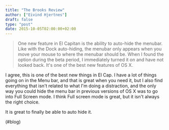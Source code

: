 ```yaml
---
title: "The Brooks Review"
author: ["Eivind Hjertnes"]
draft: false
type: "post"
date: 2015-10-05T02:00:00+02:00
---
```


> One new feature in El Capitan is the ability to auto-hide the menubar.
> Like with the Dock auto-hiding, the menubar only appears when you move
> your mouse to where the menubar should be. When I found the option
> during the beta period, I immediately turned it on and have not looked
> back. It's one of the best new features of OS X.

I agree, this is one of the best new things in El Cap. I have a lot of
things going on in the Menu bar, and that is great when you need it, but
I also find everything that isn't related to what I'm doing a
distraction, and the only way you could hide the menu bar in previous
versions of OS X was to go into Full Screen mode. I think Full screen
mode is great, but it isn't always the right choice.

It is great to finally be able to auto hide it.

(#blog)
